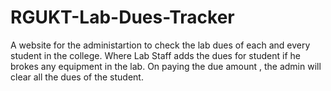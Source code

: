 # RGUKT-Lab-Dues-Tracker
A website for the administartion to check the lab dues of each and every student in the college. Where Lab Staff adds the dues for student if he brokes any equipment in the lab. On paying the due amount , the admin will clear all the dues of the student.
